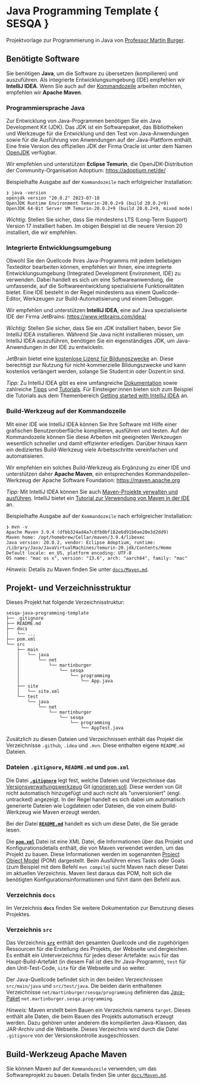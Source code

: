 # Java Programming Template { SESQA }

Projektvorlage zur Programmierung in Java von [Professor Martin Burger](https://sesqa.martin-burger.net).

## Benötigte Software

Sie benötigen **Java**, um die Software zu übersetzen (kompilieren) und auszuführen. Als integrierte Entwicklungsumgebung (IDE) empfehlen wir **IntelliJ IDEA**. Wenn Sie auch auf der [Kommandozeile](https://de.wikipedia.org/wiki/Kommandozeile) arbeiten möchten, empfehlen wir **Apache Maven**.

### Programmiersprache Java

Zur Entwicklung von Java-Programmen benötigen Sie ein Java Development Kit (JDK). Das JDK ist ein Softwarepaket, das Bibliotheken und Werkzeuge für die Entwicklung und den Test von Java-Anwendungen sowie für die Ausführung von Anwendungen auf der Java-Plattform enthält. Eine freie Version des offiziellen JDK der Firma Oracle ist unter dem Namen [OpenJDK](https://de.wikipedia.org/wiki/OpenJDK) verfügbar.

Wir empfehlen und unterstützen **Eclipse Temurin**, die OpenJDK-Distribution der Community-Organisation Adoptium: <https://adoptium.net/de/>

Beispielhafte Ausgabe auf der `Kommandozeile` nach erfolgreicher Installation:

```shell
❯ java -version
openjdk version "20.0.2" 2023-07-18
OpenJDK Runtime Environment Temurin-20.0.2+9 (build 20.0.2+9)
OpenJDK 64-Bit Server VM Temurin-20.0.2+9 (build 20.0.2+9, mixed mode)
```

*Wichtig:* Stellen Sie sicher, dass Sie mindestens LTS (Long-Term Support) Version 17 installiert haben. Im obigen Beispiel ist die neuere Version 20 installiert, die wir empfehlen.

### Integrierte Entwicklungsumgebung

Obwohl Sie den Quellcode Ihres Java-Programms mit jedem beliebigen Texteditor bearbeiten können, empfehlen wir Ihnen, eine integrierte Entwicklungsumgebung (Integrated Development Environment, IDE) zu verwenden. Dabei handelt es sich um eine Softwareanwendung, die umfassende, auf die Softwareentwicklung spezialisierte Funktionalitäten bietet. Eine IDE besteht in der Regel mindestens aus einem Quellcode-Editor, Werkzeugen zur Build-Automatisierung und einem Debugger.

Wir empfehlen und unterstützen **IntelliJ IDEA**, eine auf Java spezialisierte IDE der Firma JetBrains: <https://www.jetbrains.com/idea/>

*Wichtig:* Stellen Sie sicher, dass Sie ein JDK installiert haben, bevor Sie IntelliJ IDEA installieren. Während Sie Java nicht installieren müssen, um IntelliJ IDEA auszuführen, benötigen Sie ein eigenständiges JDK, um Java-Anwendungen in der IDE zu entwickeln.

JetBrain bietet eine [kostenlose Lizenz für Bildungszwecke](https://www.jetbrains.com/community/education/) an. Diese berechtigt zur Nutzung für nicht-kommerzielle Bildungszwecke und kann kostenlos verlängert werden, solange Sie Student:in oder Dozent:in sind.

*Tipp:* Zu IntelliJ IDEA gibt es eine umfangreiche [Dokumentation](https://www.jetbrains.com/help/idea/getting-started.html) sowie zahlreiche [Tipps](https://www.jetbrains.com/idea/guide/tips/) und [Tutorials](https://www.jetbrains.com/idea/guide/tutorials/). Für Einsteiger:innen bieten sich zum Beispiel die Tutorials aus dem Themenbereich [Getting started with IntelliJ IDEA](https://www.jetbrains.com/idea/guide/tutorials/getting-started-intellij-idea/) an.

### Build-Werkzeug auf der Kommandozeile

Mit einer IDE wie IntelliJ IDEA können Sie Ihre Software mit Hilfe einer grafischen Benutzeroberfläche kompilieren, ausführen und testen. Auf der Kommandozeile können Sie diese Arbeiten mit geeigneten Werkzeugen wesentlich schneller und damit effizienter erledigen. Darüber hinaus kann ein dediziertes Build-Werkzeug viele Arbeitsschritte vereinfachen und automatisieren.

Wir empfehlen ein solches Build-Werkzeug als Ergänzung zu einer IDE und unterstützen daher **Apache Maven**, ein entsprechendes Kommandozeilen-Werkzeug der Apache Software Foundation: <https://maven.apache.org>

*Tipp:* Mit IntelliJ IDEA können Sie auch [Maven-Projekte verwalten und ausführen](https://www.jetbrains.com/help/idea/maven-support.html). IntelliJ bietet ein [Tutorial zur Verwendung von Maven in der IDE](https://www.jetbrains.com/idea/guide/tutorials/working-with-maven/) an.

Beispielhafte Ausgabe auf der `Kommandozeile` nach erfolgreicher Installation:

```shell
❯ mvn -v
Apache Maven 3.9.4 (dfbb324ad4a7c8fb0bf182e6d91b0ae20e3d2dd9)
Maven home: /opt/homebrew/Cellar/maven/3.9.4/libexec
Java version: 20.0.2, vendor: Eclipse Adoptium, runtime: /Library/Java/JavaVirtualMachines/temurin-20.jdk/Contents/Home
Default locale: en_US, platform encoding: UTF-8
OS name: "mac os x", version: "13.6", arch: "aarch64", family: "mac"
```

*Hinweis*: Details zu Maven finden Sie unter [`docs/Maven.md`](docs/Maven.md).

## Projekt- und Verzeichnisstruktur

Dieses Projekt hat folgende Verzeichnisstruktur:

```text
sesqa-java-programming-template
├── .gitignore
├── README.md
├── docs
│   └── ...
├── pom.xml
└── src
    ├── main
    │   └── java
    │       └── net
    │           └── martinburger
    │               └── sesqa
    │                   └── programming
    │                       └── App.java
    ├── site
    │   └── site.xml
    └── test
        └── java
            └── net
                └── martinburger
                    └── sesqa
                        └── programming
                            └── AppTest.java
```

Zusätzlich zu diesen Dateien und Verzeichnissen enthält das Projekt die Verzeichnisse `.github`, `.idea` und `.mvn`. Diese enthalten eigene `README.md` Dateien.

### Dateien `.gitignore`, `README.md` und `pom.xml`

Die Datei **[`.gitignore`](https://git-scm.com/docs/gitignore)** legt fest, welche Dateien und Verzeichnisse das [Versionsverwaltungswerkzeug](https://git-scm.com/book/de/v2/Erste-Schritte-Was-ist-Versionsverwaltung%3F) Git [ignorieren soll](https://docs.github.com/de/get-started/getting-started-with-git/ignoring-files). Diese werden von Git nicht automatisch hinzugefügt und auch nicht als "unversioniert" (engl. untracked) angezeigt. In der Regel handelt es sich dabei um automatisch generierte Dateien wie Logdateien oder Dateien, die von einem Build-Werkzeug wie Maven erzeugt werden.

Bei der Datei **[`README.md`](https://docs.github.com/de/repositories/managing-your-repositorys-settings-and-features/customizing-your-repository/about-readmes)** handelt es sich um diese Datei, die Sie gerade lesen.

Die **[`pom.xml`](https://maven.apache.org/pom.html)** Datei ist eine XML Datei, die Informationen über das Projekt und Konfigurationsdetails enthält, die von Maven verwendet werden, um das Projekt zu bauen. Diese Informationen werden im sogenannten [Project Object Model](https://maven.apache.org/guides/introduction/introduction-to-the-pom.html) (POM) dargestellt. Beim Ausführen eines Tasks oder Goals (zum Beispiel mit dem Befehl `mvn compile`) sucht Maven nach dieser Datei im aktuellen Verzeichnis. Maven liest daraus das POM, holt sich die benötigten Konfigurationsinformationen und führt dann den Befehl aus.

### Verzeichnis `docs`

Im Verzeichnis **`docs`** finden Sie weitere Dokumentation zur Benutzung dieses Projektes.

### Verzeichnis `src`

Das Verzeichnis **[`src`](https://maven.apache.org/guides/introduction/introduction-to-the-standard-directory-layout.html)** enthält den gesamten Quellcode und die zugehörigen Ressourcen für die Erstellung des Projekts, der Webseite und dergleichen. Es enthält ein Unterverzeichnis für jedes dieser Artefakte: `main` für das Haupt-Build-Artefakt (in diesem Fall ist dies Ihr Java-Programm), `test` für den Unit-Test-Code, `site` für die Webseite und so weiter.

Der Java-Quellcode befindet sich in den beiden Verzeichnissen `src/main/java` und `src/test/java`. Die beiden darin enthaltenen Verzeichnisse `net/martinburger/sesqa/programming` definieren das [Java-Paket](https://dh-cologne.github.io/java-wegweiser/articles/Packages-package-und-import.html) `net.martinburger.sesqa.programming`.

*Hinweis:* Maven erstellt beim Bauen ein Verzeichnis namens `target`. Dieses enthält alle Daten, die beim Bauen des Projekts automatisch erzeugt werden. Dazu gehören unter anderem die kompilierten Java-Klassen, das JAR-Archiv und die Webseite. Dieses Verzeichnis wird durch die Datei `.gitignore` von der Versionskontrolle ausgeschlossen.

## Build-Werkzeug Apache Maven

Sie können Maven auf der `Kommandozeile` verwenden, um das Softwareprojekt zu bauen. Details finden Sie unter [`docs/Maven.md`](docs/Maven.md).
